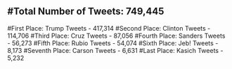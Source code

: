 #Total Number of Tweets: 749,445 
---
#First Place: Trump Tweets - 417,314
#Second Place: Clinton Tweets - 114,706
#Third Place: Cruz Tweets - 87,056
#Fourth Place: Sanders Tweets - 56,273
#Fifth Place: Rubio Tweets - 54,074
#Sixth Place: Jeb! Tweets - 8,173
#Seventh Place: Carson Tweets - 6,631
#Last Place: Kasich Tweets - 5,232
